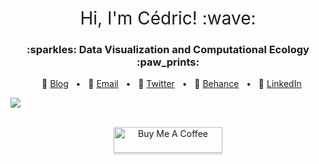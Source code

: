 <h1 style="font-weight:normal" align="center">
  &nbsp;Hi, I'm Cédric! :wave:&nbsp;
</h1>

<h3 align="center">
  :sparkles: Data Visualization and Computational Ecology :paw_prints:
</h3>

<div align="center">

&nbsp;&nbsp;&nbsp;:link: [Blog][Blog]&nbsp;&nbsp;&nbsp;&bull;&nbsp;&nbsp;&nbsp;:e-mail: [Email][Email]&nbsp;&nbsp;&nbsp;&bull;&nbsp;&nbsp;&nbsp;:speech_balloon: [Twitter][Twitter]&nbsp;&nbsp;&nbsp;&bull;&nbsp;&nbsp;&nbsp;:art: [Behance][Behance]&nbsp;&nbsp;&nbsp;&bull;&nbsp;&nbsp;&nbsp;:necktie: [LinkedIn][LinkedIn]

</div>

<!--
Quick Link
-->

[Twitter]:https://twitter.com/CedScherer
[LinkedIn]:https://www.linkedin.com/in/cedricpscherer/
[Email]:mailto:info@data-vizard.com
[Blog]:https://cedricscherer.netlify.com/
[Portfolio]:https://data-vizard.com/
[Behance]:https://www.behance.net/cedscherer

![](https://d33wubrfki0l68.cloudfront.net/6f095b7da4e4cdd76a8007234931ab5903e96765/49936/img/dataviz_collage2.png) 

<div align="center">
  <br>
  <a href="https://www.buymeacoffee.com/z3tt" target="_blank"><img src="https://www.buymeacoffee.com/assets/img/guidelines/download-assets-sm-1.svg" alt="Buy Me A Coffee" style="height: 41px !important;width: 174px !important;box-shadow: 0px 3px 2px 0px rgba(190, 190, 190, 0.5) !important;-webkit-box-shadow: 0px 3px 2px 0px rgba(190, 190, 190, 0.5) !important;" ></a>
  <br><br>
  </div>
